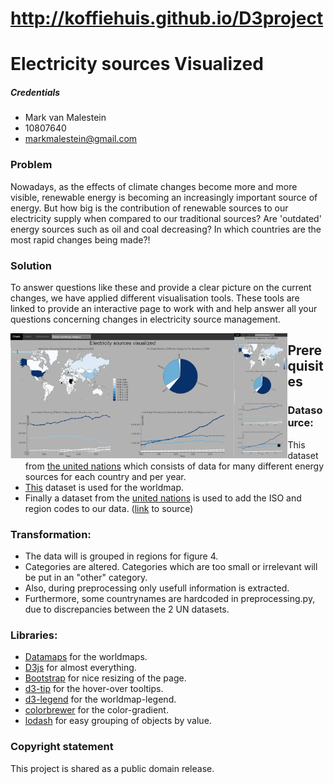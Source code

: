# http://koffiehuis.github.io/D3project
# Electricity sources Visualized
##### Credentials
* Mark van Malestein
* 10807640
* markmalestein@gmail.com

### Problem
Nowadays, as the effects of climate changes become more and more visible, renewable energy is becoming an increasingly important source of energy. But how big is the contribution of renewable sources to our electricity supply when compared to our traditional sources? Are 'outdated' energy sources such as oil and coal decreasing? In which countries are the most rapid changes being made?!

### Solution
To answer questions like these and provide a clear picture on the current changes, we have applied different visualisation tools. These tools are linked to provide an interactive page to work with and help answer all your questions concerning changes in electricity source management.

<a href="url"><img src="https://raw.githubusercontent.com/koffiehuis/D3project/master/docs/project_page.png" align="left" height="200"  ></a><a href="url"><img src="https://raw.githubusercontent.com/koffiehuis/D3project/master/docs/project_page_small.png" align="left" height="200"  ></a>

## Prerequisites
### Datasource:
* This dataset from [the united nations](https://www.kaggle.com/unitednations/international-energy-statistics) which consists of data for many different energy sources for each country and per year. 
* [This](https://github.com/jdamiani27/Data-Visualization-and-D3/blob/master/lesson4/world_countries.json) dataset is used for the worldmap.
* Finally a dataset from the [united nations](data/country_region.csv) is used to add the ISO and region codes to our data. ([link](https://unstats.un.org/unsd/methodology/m49/overview/) to source)

### Transformation:
* The data will is grouped in regions for figure 4.
* Categories are altered. Categories which are too small or irrelevant will be put in an "other" category.
* Also, during preprocessing only usefull information is extracted.
* Furthermore, some countrynames are hardcoded in preprocessing.py, due to discrepancies between the 2 UN datasets.

### Libraries:
* [Datamaps](http://datamaps.github.io/) for the worldmaps.
* [D3js](https://d3js.org/) for almost everything.
* [Bootstrap](https://maxcdn.bootstrapcdn.com/bootstrap/4.0.0/css/bootstrap.min.css) for nice resizing of the page.
* [d3-tip](https://cdnjs.cloudflare.com/ajax/libs/d3-tip/0.7.1/d3-tip.min.js) for the hover-over tooltips.
* [d3-legend](https://cdnjs.cloudflare.com/ajax/libs/d3-legend/2.25.6/d3-legend.min.js) for the worldmap-legend.
* [colorbrewer](https://github.com/axismaps/colorbrewer/blob/master/colorbrewer_schemes.js) for the color-gradient.
* [lodash](https://cdn.jsdelivr.net/lodash/4.17.2/lodash.min.js) for easy grouping of objects by value.

### Copyright statement
This project is shared as a public domain release.

